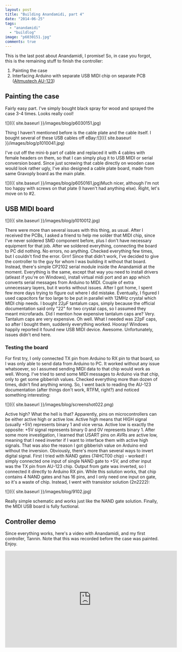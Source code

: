 ```yaml
---
layout: post
title: "Building Anandamidi, part 4"
date: "2014-06-25"
tags: 
  - "anandamidi"
  - "buildlog"
image: "p6030151.jpg"
comments: true
---
```


This is the last post about Anandamidi, I promise! So, in case you forgot, this is the remaining stuff to finish the controller:

1. Painting the case
2. Interfacing Arduino with separate USB MIDI chip on separate PCB ([Altmustech AU-123](http://www.altmustech.com/au-123.html))

## Painting the case

Fairly easy part. I've simply bought black spray for wood and sprayed the case 3-4 times. Looks really cool!

![]({{ site.baseurl }}/images/blog/p6030151.jpg)

Thing I haven't mentioned before is the cable plate and the cable itself. I bought several of these USB cables off eBay:![]({{ site.baseurl }}/images/blog/p1010041.jpg)

I've cut off the mini-b part of cable and replaced it with 4 cables with female headers on them, so that I can simply plug it to USB MIDI or serial conversion board. Since just screwing that cable directly on wooden case would look rather ugly, I've also designed a cable plate board, made from same Gravoply board as the main plate.

![]({{ site.baseurl }}/images/blog/p6050161.jpg)Much nicer, although I'm not too happy with screws on that plate (I haven't had anything else). Right, let's move on to #2.

## USB MIDI board

![]({{ site.baseurl }}/images/blog/p1010012.jpg)

There were more than several issues with this thing, as usual. After I received the PCBs, I asked a friend to help me solder that MIDI chip, since I've never soldered SMD component before, plus I don't have necessary equipment for that job. After we soldered everything, connecting the board to PC did nothing. No errors, no anything. Checked everything few times, but I couldn't find the error. Grrr! Since that didn't work, I've decided to give the controller to the guy for whom I was building it without that board. Instead, there's simple CP2102 serial module inside the Anandamidi at the moment. Everything is the same, except that way you need to install drivers (atleast if you're on Windows), install virtual midi port and an app which converts serial messages from Arduino to MIDI. Couple of extra unnecessary layers, but it works without issues. After I got home, I spent few more days trying to figure out where I did mistake. Eventually, I figured I used capacitors far too large to be put in parallel with 12MHz crystal which MIDI chip needs. I bought 22µF tantalum caps, simply because the official documentation said only "22" for two crystal caps, so I assumed they meant microfarads. Did I mention how expensive tantalum caps are? Very. Tantalum caps are very expensive. Oh well. What I needed was 22pF caps, so after I bought them, suddenly everything worked. Hooray! Windows happily reported it found new USB MIDI device. Awesome. Unfortunately, issues didn't end here.

### Testing the board

For first try, I only connected TX pin from Arduino to RX pin to that board, so I was only able to send data from Arduino to PC. It worked without any issue whatsoever, so I assumed sending MIDI data to that chip would work as well. Wrong. I've tried to send some  MIDI messages to Arduino via that chip, only to get some gibberish values. Checked everything more than dozen of times, didn't find anything wrong. So, I went back to reading the AU-123 documentation (after things don't work, RTFM, right?) and noticed something interesting:

![]({{ site.baseurl }}/images/blog/screenshot022.png)

Active high? What the hell is that? Apparently, pins on microcontrollers can be either active high or active low. Active high means that HIGH signal (usually +5V) represents binary 1 and vice versa. Active low is exactly the opposite: +5V signal represents binary 0 and 0V represents binary 1. After some more investigation, I learned that USART pins on AVRs are active low, meaning that I need inverter if I want to interface them with active high signals. That was also the reason I got gibberish value on Arduino end without the inversion. Obviously, there's more than several ways to invert digital signal. First I tried with NAND gates (74HCT00 chip) - worked! I simply connected one input of single NAND gate to +5V, and other input was the TX pin from AU-123 chip. Output from gate was inverted, so I connected it directly to Arduino RX pin. While this solution works, that chip contains 4 NAND gates and has 16 pins, and I only need one input on gate, so it's a waste of chip. Instead, I went with transistor solution (2n2222):

![]({{ site.baseurl }}/images/blog/9102.jpg)

Really simple schematic and works just like the NAND gate solution. Finally, the MIDI USB board is fully fuctional.

## Controller demo

Since everything works, here's a video with Anandamidi, and my first controller, Tannin. Note that this was recorded before the case was painted. Enjoy.

<iframe width="560" height="315" src="https://www.youtube-nocookie.com/embed/B0tTqctuLCI" title="YouTube video player" frameborder="0" allow="accelerometer; autoplay; clipboard-write; encrypted-media; gyroscope; picture-in-picture" allowfullscreen></iframe>
